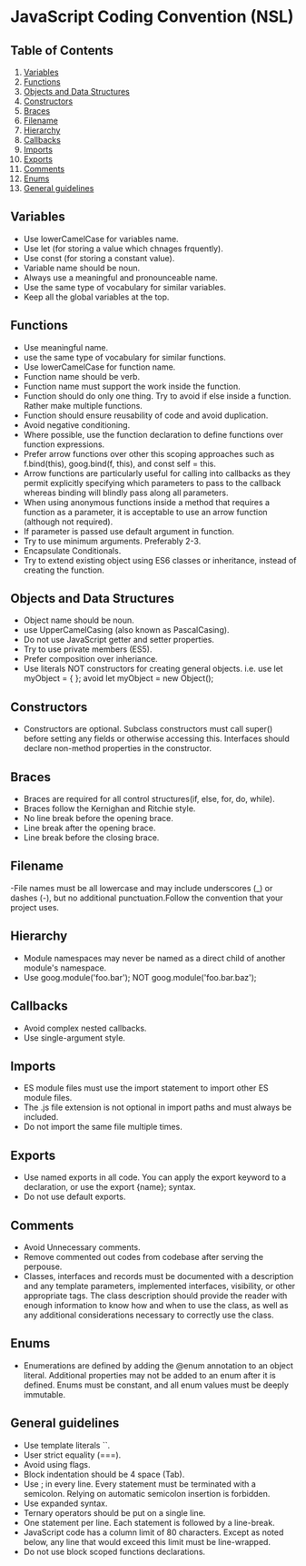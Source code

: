 # **JavaScript Coding Convention (NSL)**


## Table of Contents

1. [Variables](#1.variables)
2. [Functions](#functions)
3. [Objects and Data Structures](#objects-and-data-structures)
4. [Constructors](#constructors)
5. [Braces](#braces)
6. [Filename](#filename)
7. [Hierarchy](#hierarchy)
8. [Callbacks](#callbacks)
9. [Imports](#imports)
10. [Exports](#exports)
11. [Comments](#comments)
12. [Enums](#enums)
13. [General guidelines](#general-guidelines)



## Variables
- Use lowerCamelCase for variables name.
- Use let (for storing a value which chnages frquently).
- Use const (for storing a constant value).
- Variable name should be noun.
- Always use a meaningful and pronounceable name.
- Use the same type of vocabulary for similar variables.
- Keep all the global variables at the top.

## Functions
- Use meaningful name.
- use the same type of vocabulary for similar functions.
- Use lowerCamelCase for function name.
- Function name should be verb.
- Function name must support the work inside the function.
- Function should do only one thing. Try to avoid if else inside a function. Rather make multiple functions.
- Function should ensure reusability of code and avoid duplication.
- Avoid negative conditioning.
- Where possible, use the function declaration to define functions over function expressions. 
- Prefer arrow functions over other this scoping approaches such as f.bind(this), goog.bind(f, this), and const self = this.
- Arrow functions are particularly useful for calling into callbacks as they permit explicitly specifying which parameters to pass to the callback whereas binding will blindly pass along all parameters.
- When using anonymous functions inside a method that requires a function as a parameter, it is acceptable to use an arrow function (although not required).
- If parameter is passed use default argument in function.
- Try to use minimum arguments. Preferably 2-3.
- Encapsulate Conditionals.
- Try to extend existing object using ES6 classes or inheritance, instead of creating the function. 
 

## Objects and Data Structures
- Object name should be noun.
- use UpperCamelCasing (also known as PascalCasing).
- Do not use JavaScript getter and setter properties.
- Try to use private members (ES5).
- Prefer composition over inheriance.
- Use literals NOT constructors for creating general objects. i.e. use let myObject = { }; avoid let myObject = new Object();

## Constructors
- Constructors are optional. Subclass constructors must call super() before setting any fields or otherwise accessing this. Interfaces should declare non-method properties in the constructor.

## Braces
- Braces are required for all control structures(if, else, for, do, while).
- Braces follow the Kernighan and Ritchie style.
- No line break before the opening brace.
- Line break after the opening brace.
- Line break before the closing brace.

## Filename 
-File names must be all lowercase and may include underscores (_) or dashes (-), but no additional punctuation.Follow the convention that your project uses.

## Hierarchy
- Module namespaces may never be named as a direct child of another module's namespace.
- Use goog.module('foo.bar'); NOT goog.module('foo.bar.baz');

## Callbacks
- Avoid complex nested callbacks. 
- Use single-argument style.

## Imports
- ES module files must use the import statement to import other ES module files.
- The .js file extension is not optional in import paths and must always be included.
- Do not import the same file multiple times.

## Exports
- Use named exports in all code. You can apply the export keyword to a declaration, or use the export {name}; syntax.
- Do not use default exports.

## Comments 
- Avoid Unnecessary comments.
- Remove commented out codes from codebase after serving the perpouse.
- Classes, interfaces and records must be documented with a description and any template parameters, implemented interfaces, visibility, or other appropriate tags. The class description should provide the reader with enough information to know how and when to use the class, as well as any additional considerations necessary to correctly use the class. 


## Enums 
- Enumerations are defined by adding the @enum annotation to an object literal. Additional properties may not be added to an enum after it is defined. Enums must be constant, and all enum values must be deeply immutable.

## General guidelines
- Use template literals  ``.
- User strict equality (===).
- Avoid using flags.
- Block indentation should be 4 space (Tab).
- Use ; in every line. Every statement must be terminated with a semicolon. Relying on automatic semicolon insertion is forbidden.
- Use expanded syntax.
- Ternary operators should be put on a single line.
- One statement per line. Each statement is followed by a line-break.
- JavaScript code has a column limit of 80 characters. Except as noted below, any line that would exceed this limit must be line-wrapped.
- Do not use block scoped functions declarations.
